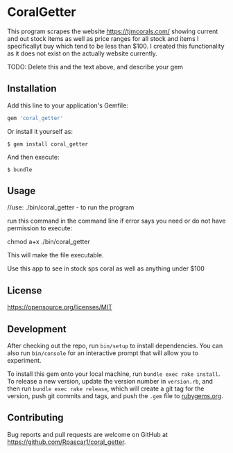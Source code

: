 # CoralGetter

This program scrapes the website https://tjmcorals.com/ showing current and out stock items as well as price ranges for all stock and items I specificallyt buy which tend to be less than $100. I created this functionality as it does not exist on the actually website currently.


TODO: Delete this and the text above, and describe your gem

## Installation

Add this line to your application's Gemfile:

```ruby
gem 'coral_getter'
```

Or install it yourself as:

    $ gem install coral_getter

And then execute:

    $ bundle

 

## Usage

//use:     ./bin/coral_getter - to  run the program


run this command in the command line if error says you need or do not have permission to execute:

chmod a+x ./bin/coral_getter

This will make the file executable.

Use this app to see in stock sps coral as well as anything under $100

## License
https://opensource.org/licenses/MIT

## Development



After checking out the repo, run `bin/setup` to install dependencies. You can also run `bin/console` for an interactive prompt that will allow you to experiment.

To install this gem onto your local machine, run `bundle exec rake install`. To release a new version, update the version number in `version.rb`, and then run `bundle exec rake release`, which will create a git tag for the version, push git commits and tags, and push the `.gem` file to [rubygems.org](https://rubygems.org).

## Contributing

Bug reports and pull requests are welcome on GitHub at https://github.com/Rpascar1/coral_getter.
